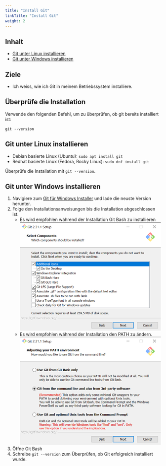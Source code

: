 ```yaml
---
title: "Install Git"
linkTitle: "Install Git"
weight: 2
---
```


## Inhalt

- [Git unter Linux installieren](#git-unter-linux-installieren)
- [Git unter Windows installieren](#git-unter-windows-installieren)

## Ziele

- Ich weiss, wie ich Git in meinem Betriebssystem installiere.

## Überprüfe die Installation

Verwende den folgenden Befehl, um zu überprüfen, ob git bereits installiert ist:

```
git --version
```

## Git unter Linux installieren

- Debian basierte Linux (Ubuntu): `sudo apt install git`
- Redhat basierte Linux (Fedora, Rocky Linux): `sudo dnf install git`

Überprüfe die Installation mit `git --version`.

## Git unter Windows installieren

1.  Navigiere zum [Git für Windows Installer](https://git-scm.com/download/win) und lade die neuste Version herunter.
2.  Folge den Installationsanweisungen bis die Installation abgeschlossen ist.
    - Es wird empfohlen während der Installation Git Bash zu installieren
      ![Git Setup Bash](images/git-setup-bash.png "Git Setup Bash")
    - Es wird empfohlen während der Installation den PATH zu ändern.
      ![Git Setup PATH](images/git-setup-path.png "Git Setup PATH")
3.  Öffne Git Bash
4.  Schreibe `git --version` zum Überprüfen, ob Git erfolgreich installiert wurde.
